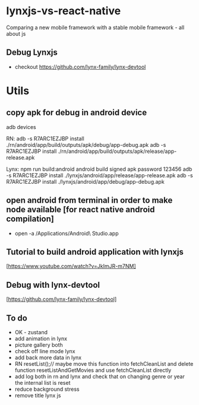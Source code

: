 # lynxjs-vs-react-native
Comparing a new mobile framework with a stable mobile framework - all about js

## Debug Lynxjs
- checkout https://github.com/lynx-family/lynx-devtool

# Utils
## copy apk for debug in android device
adb devices

RN:
adb -s R7ARC1EZJBP install ./rn/android/app/build/outputs/apk/debug/app-debug.apk
adb -s R7ARC1EZJBP install ./rn/android/app/build/outputs/apk/release/app-release.apk

Lynx:
npm run build:android
android build signed apk password 123456
adb -s R7ARC1EZJBP install ./lynxjs/android/app/release/app-release.apk
adb -s R7ARC1EZJBP install ./lynxjs/android/app/debug/app-debug.apk

## open android from terminal in order to make node available [for react native android compilation]

- open -a /Applications/Android\ Studio.app

## Tutorial to build android application with lynxjs
[https://www.youtube.com/watch?v=JkImJR-m7NM]

## Debug with lynx-devtool
[https://github.com/lynx-family/lynx-devtool]


## To do
- OK - zustand
- add animation in lynx
- picture gallery both
- check off line mode lynx
- add back more data in lynx
-  RN resetList();// maybe move this function into fetchCleanList and delete function resetListAndGetMovies and use fetchCleanList directly
- add log both in rn and lynx and check that on changing genre or year the internal list is reset
- reduce background stress
- remove title lynx js


